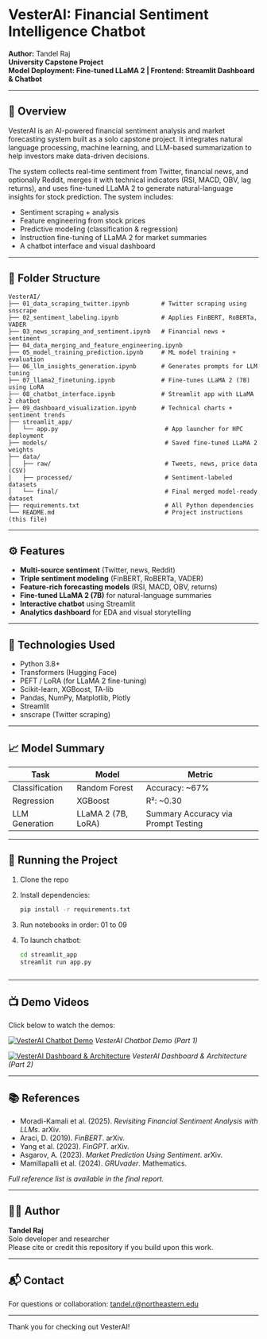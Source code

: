 # VesterAI: Financial Sentiment Intelligence Chatbot

**Author:** Tandel Raj  
**University Capstone Project**  
**Model Deployment: Fine-tuned LLaMA 2 | Frontend: Streamlit Dashboard & Chatbot**

---

## 📌 Overview
VesterAI is an AI-powered financial sentiment analysis and market forecasting system built as a solo capstone project. It integrates natural language processing, machine learning, and LLM-based summarization to help investors make data-driven decisions.

The system collects real-time sentiment from Twitter, financial news, and optionally Reddit, merges it with technical indicators (RSI, MACD, OBV, lag returns), and uses fine-tuned LLaMA 2 to generate natural-language insights for stock prediction. The system includes:

- Sentiment scraping + analysis
- Feature engineering from stock prices
- Predictive modeling (classification & regression)
- Instruction fine-tuning of LLaMA 2 for market summaries
- A chatbot interface and visual dashboard

---

## 📁 Folder Structure
```
VesterAI/
├── 01_data_scraping_twitter.ipynb         # Twitter scraping using snscrape
├── 02_sentiment_labeling.ipynb            # Applies FinBERT, RoBERTa, VADER
├── 03_news_scraping_and_sentiment.ipynb   # Financial news + sentiment
├── 04_data_merging_and_feature_engineering.ipynb
├── 05_model_training_prediction.ipynb     # ML model training + evaluation
├── 06_llm_insights_generation.ipynb       # Generates prompts for LLM tuning
├── 07_llama2_finetuning.ipynb             # Fine-tunes LLaMA 2 (7B) using LoRA
├── 08_chatbot_interface.ipynb             # Streamlit app with LLaMA 2 chatbot
├── 09_dashboard_visualization.ipynb       # Technical charts + sentiment trends
├── streamlit_app/
│   └── app.py                              # App launcher for HPC deployment
├── models/                                 # Saved fine-tuned LLaMA 2 weights
├── data/
│   ├── raw/                                # Tweets, news, price data (CSV)
│   ├── processed/                          # Sentiment-labeled datasets
│   └── final/                              # Final merged model-ready dataset
├── requirements.txt                        # All Python dependencies
└── README.md                               # Project instructions (this file)
```

---

## ⚙️ Features
- **Multi-source sentiment** (Twitter, news, Reddit)
- **Triple sentiment modeling** (FinBERT, RoBERTa, VADER)
- **Feature-rich forecasting models** (RSI, MACD, OBV, returns)
- **Fine-tuned LLaMA 2 (7B)** for natural-language summaries
- **Interactive chatbot** using Streamlit
- **Analytics dashboard** for EDA and visual storytelling

---

## 🧠 Technologies Used
- Python 3.8+
- Transformers (Hugging Face)
- PEFT / LoRA (for LLaMA 2 fine-tuning)
- Scikit-learn, XGBoost, TA-lib
- Pandas, NumPy, Matplotlib, Plotly
- Streamlit
- snscrape (Twitter scraping)

---

## 📈 Model Summary
| Task              | Model              | Metric        |
|------------------|-------------------|---------------|
| Classification   | Random Forest      | Accuracy: ~67%|
| Regression       | XGBoost            | R²: ~0.30     |
| LLM Generation   | LLaMA 2 (7B, LoRA) | Summary Accuracy via Prompt Testing |

---

## 🚀 Running the Project
1. Clone the repo
2. Install dependencies:
   ```bash
   pip install -r requirements.txt
   ```
3. Run notebooks in order: 01 to 09
4. To launch chatbot:
   ```bash
   cd streamlit_app
   streamlit run app.py
   ```

   ```

---

## 📺 Demo Videos

Click below to watch the demos:

[![VesterAI Chatbot Demo](https://img.youtube.com/vi/cJuhyeQBRO0/0.jpg)](https://www.youtube.com/watch?v=cJuhyeQBRO0)
*VesterAI Chatbot Demo (Part 1)*

[![VesterAI Dashboard & Architecture](https://img.youtube.com/vi/QSBXRswd3lY/0.jpg)](https://www.youtube.com/watch?v=QSBXRswd3lY)
*VesterAI Dashboard & Architecture (Part 2)*

---

## 📚 References
- Moradi-Kamali et al. (2025). *Revisiting Financial Sentiment Analysis with LLMs*. arXiv.
- Araci, D. (2019). *FinBERT*. arXiv.
- Yang et al. (2023). *FinGPT*. arXiv.
- Asgarov, A. (2023). *Market Prediction Using Sentiment*. arXiv.
- Mamillapalli et al. (2024). *GRUvader*. Mathematics.

*Full reference list is available in the final report.*

---

## 👨‍💻 Author
**Tandel Raj**  
Solo developer and researcher  
Please cite or credit this repository if you build upon this work.

---

## 📬 Contact
For questions or collaboration: tandel.r@northeastern.edu

---

Thank you for checking out VesterAI!


